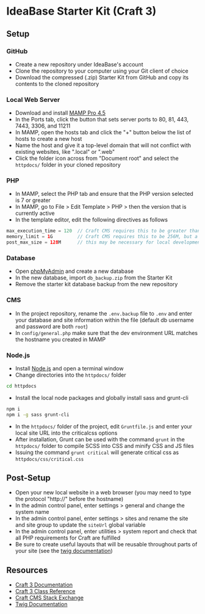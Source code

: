 # IdeaBase Starter Kit (Craft 3)

## Setup

### GitHub

- Create a new repository under IdeaBase's account
- Clone the repository to your computer using your Git client of choice
- Download the compressed (.zip) Starter Kit from GitHub and copy its contents to the cloned repository

### Local Web Server

- Download and install [MAMP Pro 4.5](https://www.mamp.info/en/downloads/older-versions/)
- In the Ports tab, click the button that sets server ports to 80, 81, 443, 7443, 3306, and 11211
- In MAMP, open the hosts tab and click the "+" button below the list of hosts to create a new host
- Name the host and give it a top-level domain that will not conflict with existing websites, like ".local" or ".web"
- Click the folder icon across from "Document root" and select the `httpdocs/` folder in your cloned repository

### PHP

- In MAMP, select the PHP tab and ensure that the PHP version selected is 7 or greater
- In MAMP, go to File > Edit Template > PHP > then the version that is currently active
- In the template editor, edit the following directives as follows
```php
max_execution_time = 120  // Craft CMS requires this to be greater than or equal to 120s
memory_limit = 1G         // Craft CMS requires this to be 256M, but a higher value may be helpful for local development
post_max_size = 128M      // this may be necessary for local development
```

### Database

- Open [phpMyAdmin](http://localhost/phpMyAdmin/) and create a new database
- In the new database, import `db_backup.zip` from the Starter Kit
- Remove the starter kit database backup from the new repository

### CMS

- In the project repository, rename the `.env.backup` file to `.env` and enter your database and site information within the file (default db username and password are both `root`)
- In `config/general.php` make sure that the dev environment URL matches the hostname you created in MAMP

### Node.js

- Install [Node.js](https://nodejs.org/en/download/) and open a terminal window
- Change directories into the `httpdocs/` folder
```sh
cd httpdocs
```
- Install the local node packages and globally install sass and grunt-cli
```sh
npm i
npm i -g sass grunt-cli
```
- In the `httpdocs/` folder of the project, edit `Gruntfile.js` and enter your local site URL into the criticalcss options
- After installation, Grunt can be used with the command `grunt` in the `httpdocs/` folder to compile SCSS into CSS and minify CSS and JS files
- Issuing the command `grunt critical` will generate critical css as `httpdocs/css/critical.css`

## Post-Setup

- Open your new local website in a web browser (you may need to type the protocol "http://" before the hostname)
- In the admin control panel, enter settings > general and change the system name
- In the admin control panel, enter settings > sites and rename the site and site group to update the `siteUrl` global variable
- In the admin control panel, enter utilities > system report and check that all PHP requirements for Craft are fulfilled
- Be sure to create useful layouts that will be reusable throughout parts of your site (see the [twig documentation](https://twig.symfony.com/doc/2.x/tags/extends.html))

## Resources

- [Craft 3 Documentation](https://docs.craftcms.com/v3/)
- [Craft 3 Class Reference](https://docs.craftcms.com/api/v3/)
- [Craft CMS Stack Exchange](https://craftcms.stackexchange.com/)
- [Twig Documentation](https://twig.symfony.com/doc/2.x/)
